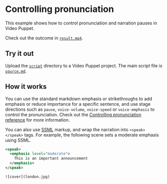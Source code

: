 # Controlling pronunciation 

This example shows how to control pronunciation and narration pauses in Video Puppet. 

Check out the outcome in [`result.mp4`](result.mp4).

## Try it out

Upload the [`script`](script) directory to a Video Puppet project. The main script file is [`source.md`](script/source.md).

## How it works


You can use the standard markdown emphasis or strikethroughs to add emphasis or reduce importance for a specific sentence, and use stage directions such as `pause`, `voice-volume`, `voice-speed` or `voice-emphasis` to control the pronunciation. Check out the [Controlling pronunciation reference](https://videopuppet.com/docs/format/#controlling-pronunciation) for more information.

You can also use [SSML](https://en.wikipedia.org/wiki/Speech_Synthesis_Markup_Language) markup, and wrap the narration into `<speak></speak>` tags. For example, the following scene sets a moderate emphasis using SSML.

```xml
<speak>
  <emphasis level="moderate">
    This is an important announcement
  </emphasis>
</speak>

![cover](london.jpg)
```
